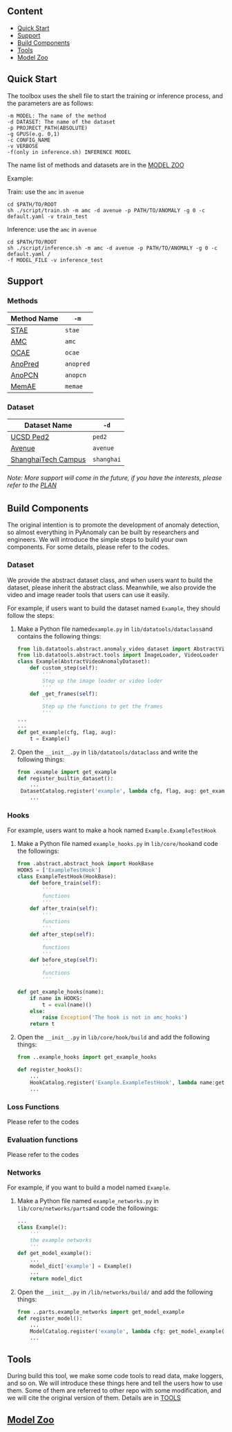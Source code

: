 ## Content
- [Quick Start](#Quick-Start)
- [Support](#Support-Method)
- [Build Components](#build-components)
- [Tools](#tools)
- [Model Zoo](#model-zoo)

## Quick Start
The toolbox uses the shell file to start the training or inference process, and the parameters are as follows:

```shell
-m MODEL: The name of the method
-d DATASET: The name of the dataset
-p PROJRECT_PATH(ABSOLUTE)
-g GPUS(e.g. 0,1)
-c CONFIG_NAME
-v VERBOSE
-f(only in inference.sh) INFERENCE MODEL
```

The name list of methods and datasets are in the [MODEL ZOO](./model_zoo.md)

Example: 

Train: use the `amc` in `avenue`

```shell
cd $PATH/TO/ROOT
sh ./script/train.sh -m amc -d avenue -p PATH/TO/ANOMALY -g 0 -c default.yaml -v train_test
```

Inference: use the `amc` in `avenue`

```shell
cd $PATH/TO/ROOT
sh ./script/inference.sh -m amc -d avenue -p PATH/TO/ANOMALY -g 0 -c default.yaml /
-f MODEL_FILE -v inference_test
```

## Support
### Methods

| Method Name | `-m`      |
| ----------- | --------- |
| [STAE]()    | `stae`    |
| [AMC]()     | `amc`     |
| [OCAE]()    | `ocae`    |
| [AnoPred]() | `anopred` |
| [AnoPCN]()  | `anopcn`  |
| [MemAE]()   | `memae`   |

### Dataset

| Dataset Name            | `-d`       |
| ----------------------- | ---------- |
| [UCSD Ped2]()           | `ped2`     |
| [Avenue]()              | `avenue`   |
| [ShanghaiTech Campus]() | `shanghai` |

######  Note: More support will come in the future, if you have the interests, please refer to the [PLAN](./plan.md)


## Build Components

The original intention is to promote the development of anomaly detection, so almost everything in PyAnomaly can be built by researchers and engineers. We will introduce the simple steps to build your own components. For some details, please refer to the codes. 

### Dataset

We provide the abstract dataset class, and when users want to build the dataset, please inherit the abstract class. Meanwhile, we also provide the video and image reader tools that users can use it easily.

For example, if users want to build the dataset named `Example`, they should follow the steps:

1. Make a Python file named`example.py`  in `lib/datatools/dataclass`and contains the following things:

   ```python
   from lib.datatools.abstract.anomaly_video_dataset import AbstractVideoAnomalyDataset
   from lib.datatools.abstract.tools import ImageLoader, VideoLoader
   class Example(AbstractVideoAnomalyDataset):
       def custom_step(self):
           '''
           Step up the image loader or video loder
           '''
       def _get_frames(self):
           '''
           Step up the functions to get the frames
           '''
   ...
   ...
   def get_example(cfg, flag, aug):
       t = Example()
   ```

2. Open the `__init__.py`  in `lib/datatools/dataclass` and write the following things:

   ```python
   from .example import get_example
   def register_builtin_dataset():
       ...
   	DatasetCatalog.register('example', lambda cfg, flag, aug: get_example(cfg, flag, aug))
       ...
   ```

### Hooks

For example, users want to make a hook named `Example.ExampleTestHook`

1. Make a Python file named `example_hooks.py` in `lib/core/hook`and code the followings:

   ```python
   from .abstract.abstract_hook import HookBase
   HOOKS = ['ExampleTestHook']
   class ExampleTestHook(HookBase):
       def before_train(self):
           '''
           functions
           '''
       def after_train(self):
           '''
           functions
           '''
       def after_step(self):
           '''
           functions
           '''
       def before_step(self):
           '''
           functions
           '''
   
   def get_example_hooks(name):
       if name in HOOKS:
           t = eval(name)()
       else:
           raise Exception('The hook is not in amc_hooks')
       return t
   
   ```

2. Open the `__init__.py`  in `lib/core/hook/build` and add the following things:

   ```python
   from ..example_hooks import get_example_hooks
   
   def register_hooks():
       ...
       HookCatalog.register('Example.ExampleTestHook', lambda name:get_example_hooks(name))
       ...
   ```

### Loss Functions

Please refer to the codes

### Evaluation functions

Please refer to the codes

### Networks

For example, if you want to build a model named `Example`.

1. Make a Python file named `example_networks.py` in `lib/core/networks/parts`and code the followings:

   ```python
   ...
   class Example():
       '''
       the example networks
       '''
   def get_model_example():
       ...
       model_dict['example'] = Example()
       ...
       return model_dict
   ```

   

2. Open the `__init__.py`  in `/lib/networks/build/` and add the following things:

   ```python
   from ..parts.example_networks import get_model_example
   def register_model():
       ...
       ModelCatalog.register('example', lambda cfg: get_model_example(cfg))
       ...
   ```

   

## Tools

During build this tool, we make some code tools to read data, make loggers, and so on. We will introduce these things here and tell the users how to use them. Some of them are referred to other repo with some modification, and we will cite the original version of them. Details are in [TOOLS](./tools.md)


## [Model Zoo](./model_zoo.md)

